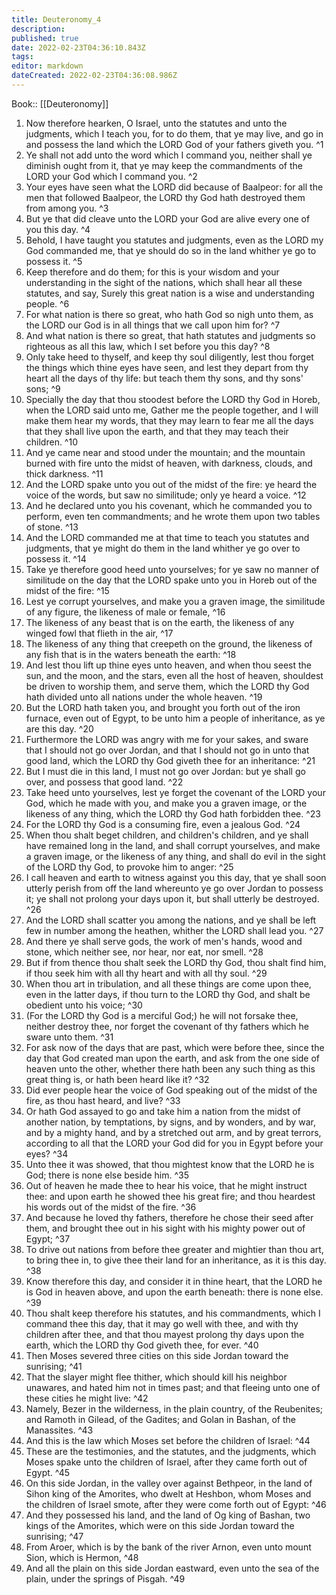 ```yaml
---
title: Deuteronomy_4
description: 
published: true
date: 2022-02-23T04:36:10.843Z
tags: 
editor: markdown
dateCreated: 2022-02-23T04:36:08.986Z
---
```


 Book:: [[Deuteronomy]]
 1. Now therefore hearken, O Israel, unto the statutes and unto the judgments, which I teach you, for to do them, that ye may live, and go in and possess the land which the LORD God of your fathers giveth you. ^1
 2. Ye shall not add unto the word which I command you, neither shall ye diminish ought from it, that ye may keep the commandments of the LORD your God which I command you. ^2
 3. Your eyes have seen what the LORD did because of Baalpeor: for all the men that followed Baalpeor, the LORD thy God hath destroyed them from among you. ^3
 4. But ye that did cleave unto the LORD your God are alive every one of you this day. ^4
 5. Behold, I have taught you statutes and judgments, even as the LORD my God commanded me, that ye should do so in the land whither ye go to possess it. ^5
 6. Keep therefore and do them; for this is your wisdom and your understanding in the sight of the nations, which shall hear all these statutes, and say, Surely this great nation is a wise and understanding people. ^6
 7. For what nation is there so great, who hath God so nigh unto them, as the LORD our God is in all things that we call upon him for? ^7
 8. And what nation is there so great, that hath statutes and judgments so righteous as all this law, which I set before you this day? ^8
 9. Only take heed to thyself, and keep thy soul diligently, lest thou forget the things which thine eyes have seen, and lest they depart from thy heart all the days of thy life: but teach them thy sons, and thy sons' sons; ^9
 10. Specially the day that thou stoodest before the LORD thy God in Horeb, when the LORD said unto me, Gather me the people together, and I will make them hear my words, that they may learn to fear me all the days that they shall live upon the earth, and that they may teach their children. ^10
 11. And ye came near and stood under the mountain; and the mountain burned with fire unto the midst of heaven, with darkness, clouds, and thick darkness. ^11
 12. And the LORD spake unto you out of the midst of the fire: ye heard the voice of the words, but saw no similitude; only ye heard a voice. ^12
 13. And he declared unto you his covenant, which he commanded you to perform, even ten commandments; and he wrote them upon two tables of stone. ^13
 14. And the LORD commanded me at that time to teach you statutes and judgments, that ye might do them in the land whither ye go over to possess it. ^14
 15. Take ye therefore good heed unto yourselves; for ye saw no manner of similitude on the day that the LORD spake unto you in Horeb out of the midst of the fire: ^15
 16. Lest ye corrupt yourselves, and make you a graven image, the similitude of any figure, the likeness of male or female, ^16
 17. The likeness of any beast that is on the earth, the likeness of any winged fowl that flieth in the air, ^17
 18. The likeness of any thing that creepeth on the ground, the likeness of any fish that is in the waters beneath the earth: ^18
 19. And lest thou lift up thine eyes unto heaven, and when thou seest the sun, and the moon, and the stars, even all the host of heaven, shouldest be driven to worship them, and serve them, which the LORD thy God hath divided unto all nations under the whole heaven. ^19
 20. But the LORD hath taken you, and brought you forth out of the iron furnace, even out of Egypt, to be unto him a people of inheritance, as ye are this day. ^20
 21. Furthermore the LORD was angry with me for your sakes, and sware that I should not go over Jordan, and that I should not go in unto that good land, which the LORD thy God giveth thee for an inheritance: ^21
 22. But I must die in this land, I must not go over Jordan: but ye shall go over, and possess that good land. ^22
 23. Take heed unto yourselves, lest ye forget the covenant of the LORD your God, which he made with you, and make you a graven image, or the likeness of any thing, which the LORD thy God hath forbidden thee. ^23
 24. For the LORD thy God is a consuming fire, even a jealous God. ^24
 25. When thou shalt beget children, and children's children, and ye shall have remained long in the land, and shall corrupt yourselves, and make a graven image, or the likeness of any thing, and shall do evil in the sight of the LORD thy God, to provoke him to anger: ^25
 26. I call heaven and earth to witness against you this day, that ye shall soon utterly perish from off the land whereunto ye go over Jordan to possess it; ye shall not prolong your days upon it, but shall utterly be destroyed. ^26
 27. And the LORD shall scatter you among the nations, and ye shall be left few in number among the heathen, whither the LORD shall lead you. ^27
 28. And there ye shall serve gods, the work of men's hands, wood and stone, which neither see, nor hear, nor eat, nor smell. ^28
 29. But if from thence thou shalt seek the LORD thy God, thou shalt find him, if thou seek him with all thy heart and with all thy soul. ^29
 30. When thou art in tribulation, and all these things are come upon thee, even in the latter days, if thou turn to the LORD thy God, and shalt be obedient unto his voice; ^30
 31. (For the LORD thy God is a merciful God;) he will not forsake thee, neither destroy thee, nor forget the covenant of thy fathers which he sware unto them. ^31
 32. For ask now of the days that are past, which were before thee, since the day that God created man upon the earth, and ask from the one side of heaven unto the other, whether there hath been any such thing as this great thing is, or hath been heard like it? ^32
 33. Did ever people hear the voice of God speaking out of the midst of the fire, as thou hast heard, and live? ^33
 34. Or hath God assayed to go and take him a nation from the midst of another nation, by temptations, by signs, and by wonders, and by war, and by a mighty hand, and by a stretched out arm, and by great terrors, according to all that the LORD your God did for you in Egypt before your eyes? ^34
 35. Unto thee it was showed, that thou mightest know that the LORD he is God; there is none else beside him. ^35
 36. Out of heaven he made thee to hear his voice, that he might instruct thee: and upon earth he showed thee his great fire; and thou heardest his words out of the midst of the fire. ^36
 37. And because he loved thy fathers, therefore he chose their seed after them, and brought thee out in his sight with his mighty power out of Egypt; ^37
 38. To drive out nations from before thee greater and mightier than thou art, to bring thee in, to give thee their land for an inheritance, as it is this day. ^38
 39. Know therefore this day, and consider it in thine heart, that the LORD he is God in heaven above, and upon the earth beneath: there is none else. ^39
 40. Thou shalt keep therefore his statutes, and his commandments, which I command thee this day, that it may go well with thee, and with thy children after thee, and that thou mayest prolong thy days upon the earth, which the LORD thy God giveth thee, for ever. ^40
 41. Then Moses severed three cities on this side Jordan toward the sunrising; ^41
 42. That the slayer might flee thither, which should kill his neighbor unawares, and hated him not in times past; and that fleeing unto one of these cities he might live: ^42
 43. Namely, Bezer in the wilderness, in the plain country, of the Reubenites; and Ramoth in Gilead, of the Gadites; and Golan in Bashan, of the Manassites. ^43
 44. And this is the law which Moses set before the children of Israel: ^44
 45. These are the testimonies, and the statutes, and the judgments, which Moses spake unto the children of Israel, after they came forth out of Egypt. ^45
 46. On this side Jordan, in the valley over against Bethpeor, in the land of Sihon king of the Amorites, who dwelt at Heshbon, whom Moses and the children of Israel smote, after they were come forth out of Egypt: ^46
 47. And they possessed his land, and the land of Og king of Bashan, two kings of the Amorites, which were on this side Jordan toward the sunrising; ^47
 48. From Aroer, which is by the bank of the river Arnon, even unto mount Sion, which is Hermon, ^48
 49. And all the plain on this side Jordan eastward, even unto the sea of the plain, under the springs of Pisgah. ^49
